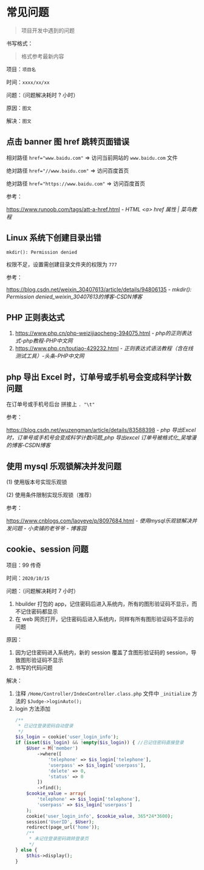 # 常见问题

> 项目开发中遇到的问题

书写格式：

> 格式参考最新内容

项目：`项目名`

时间：`xxxx/xx/xx`

问题：（问题解决耗时 ? 小时）

原因：`图文`

解决：`图文`


## 点击 banner 图 href 跳转页面错误

相对路径 `href="www.baidu.com"` ⇒ 访问当前网站的 `www.baidu.com` 文件

绝对路径 `href="//www.baidu.com"` ⇒ 访问百度首页

绝对路径 `href="https://www.baidu.com"` ⇒ 访问百度首页

参考：

https://www.runoob.com/tags/att-a-href.html - *HTML \<a\> href 属性 | 菜鸟教程*


## Linux 系统下创建目录出错

`mkdir(): Permission denied`

权限不足，设置需创建目录文件夹的权限为 `777`

参考：

https://blog.csdn.net/weixin_30407613/article/details/94806135 - *mkdir(): Permission denied_weixin_30407613的博客-CSDN博客*


## PHP 正则表达式

1. https://www.php.cn/php-weizijiaocheng-394075.html - _php的正则表达式-php教程-PHP中文网_
2. https://www.php.cn/toutiao-429232.html - _正则表达式语法教程（含在线测试工具）-头条-PHP中文网_


## php 导出 Excel 时，订单号或手机号会变成科学计数问题

在订单号或手机号后台 拼接上 `. "\t"`

参考：

https://blog.csdn.net/wuzengman/article/details/83588398 - _php 导出Excel时，订单号或手机号会变成科学计数问题_php 导出excel 订单号被格式化_吴增漫的博客-CSDN博客_


## 使用 mysql 乐观锁解决并发问题

(1) 使用版本号实现乐观锁

(2) 使用条件限制实现乐观锁（推荐）

参考：

https://www.cnblogs.com/laoyeye/p/8097684.html - _使用mysql乐观锁解决并发问题 - 小卖铺的老爷爷 - 博客园_

 
## cookie、session 问题

项目：99 传奇

时间：`2020/10/15`

问题：（问题解决耗时 7 小时）

1. hbuilder 打包的 app，记住密码后进入系统内，所有的图形验证码不显示，而不记住密码都显示
2. 在 web 网页打开，记住密码后进入系统内，同样有所有图形验证码不显示的问题

原因：

1. 因为记住密码进入系统内，新的 session 覆盖了含图形验证码的 session，导致图形验证码不显示
2. 书写的代码问题

解决：

1. 注释 `/Home/Controller/IndexController.class.php` 文件中 `_initialize` 方法的 `$Judge->loginAuto();`
2. login 方法添加
    ```php
    /**
     * 已记住登录密码自动登录
     */
    $is_login = cookie('user_login_info');
    if (isset($is_login) && !empty($is_login)) { //已记住密码直接登录
        $User = M('member')
            ->where([
                'telephone' => $is_login['telephone'],
                'userpass' => $is_login['userpass'],
                'delete' => 0,
                'status' => 0
            ])
            ->find();
        $cookie_value = array(
            'telephone' => $is_login['telephone'],
            'userpass' => $is_login['userpass']
        );
        cookie('user_login_info', $cookie_value, 365*24*3600);
        session('UserID', $User);
        redirect(page_url('home'));
        /**
         * 未记住登录密码跳转登录页
         */
    } else {
        $this->display();
    }
    ```
